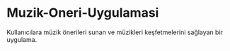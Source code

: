 # Muzik-Oneri-Uygulamasi
Kullanıcılara müzik önerileri sunan ve müzikleri keşfetmelerini sağlayan bir uygulama.
